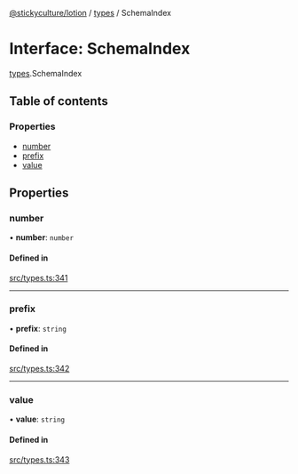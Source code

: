 [@stickyculture/lotion](../README.md) / [types](../modules/types.md) / SchemaIndex

# Interface: SchemaIndex

[types](../modules/types.md).SchemaIndex

## Table of contents

### Properties

- [number](types.SchemaIndex.md#number)
- [prefix](types.SchemaIndex.md#prefix)
- [value](types.SchemaIndex.md#value)

## Properties

### number

• **number**: `number`

#### Defined in

[src/types.ts:341](https://github.com/sticky/sticky-utils-lotion/blob/88143ca/src/types.ts#L341)

___

### prefix

• **prefix**: `string`

#### Defined in

[src/types.ts:342](https://github.com/sticky/sticky-utils-lotion/blob/88143ca/src/types.ts#L342)

___

### value

• **value**: `string`

#### Defined in

[src/types.ts:343](https://github.com/sticky/sticky-utils-lotion/blob/88143ca/src/types.ts#L343)
